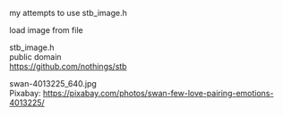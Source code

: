 my attempts to use stb_image.h

load image from file

stb_image.h  
public domain  
https://github.com/nothings/stb

swan-4013225_640.jpg  
Pixabay: https://pixabay.com/photos/swan-few-love-pairing-emotions-4013225/

